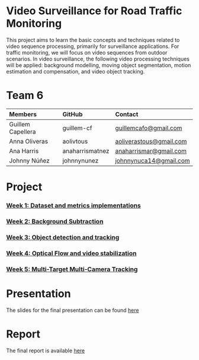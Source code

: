 
# Video Surveillance for Road Traffic Monitoring

This project aims to learn the basic concepts and techniques related to video sequence processing, primarily for surveillance applications. For traffic monitoring, we will focus on video sequences from outdoor scenarios. In video surveillance, the following video processing techniques will be applied: background modelling, moving object segmentation, motion estimation and compensation, and video object tracking.


# Team 6 

| Members | GitHub | Contact |
| :---         |   :---    |   :---    | 
| Guillem Capellera  | guillem-cf | guillemcafo@gmail.com | 
| Anna Oliveras | aolivtous | aoliverastous@gmail.com  |
| Ana Harris    | anaharrismatnez | anaharrismar@gmail.com  |
| Johnny Núñez | johnnynunez | johnnynuca14@gmail.com |



# Project

### [Week 1: Dataset and metrics implementations](https://github.com/mcv-m6-video/mcv-m6-2023-team6/tree/main/week1)

### [Week 2: Background Subtraction](https://github.com/mcv-m6-video/mcv-m6-2023-team6/tree/main/week2)

### [Week 3: Object detection and tracking](https://github.com/mcv-m6-video/mcv-m6-2023-team6/tree/main/week3)

### [Week 4: Optical Flow and video stabilization](https://github.com/mcv-m6-video/mcv-m6-2023-team6/tree/main/week4)

### [Week 5: Multi-Target Multi-Camera Tracking](https://github.com/mcv-m6-video/mcv-m6-2023-team6/tree/main/week5)

# Presentation

The slides for the final presentation can be found [here]()

# Report

The final report is available [here]()